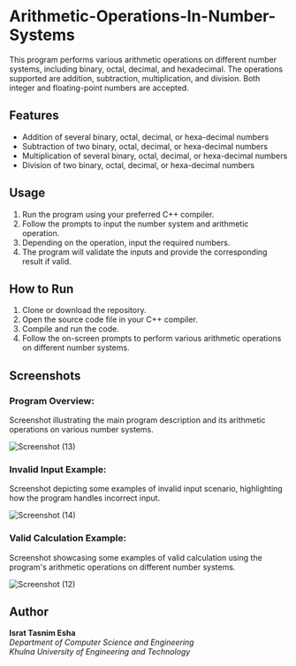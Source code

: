 # Arithmetic-Operations-In-Number-Systems

This program performs various arithmetic operations on different number systems, including binary, octal, decimal, and hexadecimal. The operations supported are addition, subtraction, multiplication, and division. Both integer and floating-point numbers are accepted.

## Features

- Addition of several binary, octal, decimal, or hexa-decimal numbers
- Subtraction of two binary, octal, decimal, or hexa-decimal numbers
- Multiplication of several binary, octal, decimal, or hexa-decimal numbers
- Division of two binary, octal, decimal, or hexa-decimal numbers

## Usage

1. Run the program using your preferred C++ compiler.
2. Follow the prompts to input the number system and arithmetic operation.
3. Depending on the operation, input the required numbers.
4. The program will validate the inputs and provide the corresponding result if valid.

## How to Run

1. Clone or download the repository.
2. Open the source code file in your C++ compiler.
3. Compile and run the code.
4. Follow the on-screen prompts to perform various arithmetic operations on different number systems.

## Screenshots

### Program Overview:
Screenshot illustrating the main program description and its arithmetic operations on various number systems.

![Screenshot (13)](https://github.com/IsratTasnimEsha/Arithmetic-Operations-In-Number-Systems/assets/88322977/30ca5cc4-da01-496e-a671-70c87bc36d80)

### Invalid Input Example:
Screenshot depicting some examples of invalid input scenario, highlighting how the program handles incorrect input.

![Screenshot (14)](https://github.com/IsratTasnimEsha/Arithmetic-Operations-In-Number-Systems/assets/88322977/26b23e70-2bf8-4799-9e2b-5e4e86229f13)

### Valid Calculation Example:
Screenshot showcasing some examples of valid calculation using the program's arithmetic operations on different number systems.

![Screenshot (12)](https://github.com/IsratTasnimEsha/Arithmetic-Operations-In-Number-Systems/assets/88322977/40223c7f-35c9-4354-a6e0-a2cf10cefe3e)

## Author

**Israt Tasnim Esha**  
*Department of Computer Science and Engineering*  
*Khulna University of Engineering and Technology*
